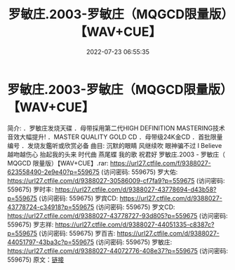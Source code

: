 ﻿---
title: 罗敏庄.2003-罗敏庄（MQGCD限量版）【WAV+CUE】
date: 2022-07-23 06:55:35
categories: WAV车载音乐、镜像
tags: 华语中文
---
# 罗敏庄.2003-罗敏庄（MQGCD限量版）【WAV+CUE】

简介:
．罗敏庄发烧天碟
．母带採用第二代HIGH DEFINITION
MASTERING技术音效大幅提升!
．MASTER QUALITY GOLD
CD
．母带级24K金CD
．首批限量编号
．发烧友鑑听或欣赏必备
曲目:
沉默的眼睛
风继续吹
眼神骗不过
I Believe
越吻越伤心
抬起我的头来
时代曲
燕尾蝶
我的歌
祝君好
罗敏庄.2003 - 罗敏庄（ MQGCD 限量版）【WAV+CUE】.rar: https://url27.ctfile.com/f/9388027-623558490-2e9e40?p=559675
(访问密码: 559675)
罗大佑: https://url27.ctfile.com/d/9388027-30586009-cf7fa9?p=559675
(访问密码: 559675)
罗时丰: https://url27.ctfile.com/d/9388027-43778694-d43b58?p=559675
(访问密码: 559675)
罗宾CD: https://url27.ctfile.com/d/9388027-43778724-c34918?p=559675
(访问密码: 559675)
罗文CD: https://url27.ctfile.com/d/9388027-43778727-93d805?p=559675
(访问密码: 559675)
罗志祥: https://url27.ctfile.com/d/9388027-44051335-c8387c?p=559675
(访问密码: 559675)
罗百吉: https://url27.ctfile.com/d/9388027-44051797-43ba3c?p=559675
(访问密码: 559675)
罗敏庄: https://url27.ctfile.com/d/9388027-44072776-408e37?p=559675
(访问密码: 559675)
原文：[链接](https://blog.sina.com.cn/s/blog_1647c7e7601030yi5.html)